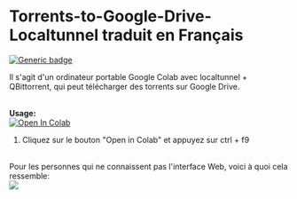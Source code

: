 # Torrents-to-Google-Drive-Localtunnel traduit en Français
[![Generic badge](https://img.shields.io/badge/Author-fpet007-green)](https://shields.io/)

Il s'agit d'un ordinateur portable Google Colab avec localtunnel + QBittorrent, qui peut télécharger des torrents sur Google Drive.



<br><b>Usage:</b>
<br>
<a href="https://colab.research.google.com/github/fpet007/Torrents-to-Google-Drive-Localtunnel/blob/main/Serveur_qBittorrent_LocalTunnel.ipynb" target="_parent\"><img src="https://colab.research.google.com/assets/colab-badge.svg" alt="Open In Colab"/></a>
1. Cliquez sur le bouton "Open in Colab" et appuyez sur ctrl + f9 
<br>
Pour les personnes qui ne connaissent pas l'interface Web, voici à quoi cela ressemble:
<br>
<img src="https://i.snag.gy/ZAg2PS.jpg">
